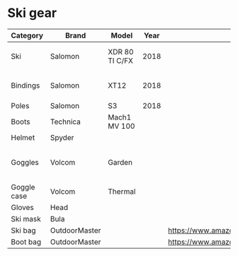 # Ski gear

| Category | Brand | Model | Year | URL | Shop | Notes |
| -------- | ----- | ----- | ---- | --- | ---- | ----- |
| Ski      | Salomon | XDR 80 TI C/FX | 2018 | | [Level Nine Sports](https://www.levelninesports.com/) | L169 |
| Bindings | Salomon | XT12 | 2018 | | [Level Nine Sports](https://www.levelninesports.com/) | |
| Poles | Salomon | S3 | 2018 | | | 52" |
| Boots | Technica | Mach1 MV 100 | | | [Sports Basement](https://shop.sportsbasement.com/) | 27.5 |
| Helmet | Spyder | | | | [Costco](https://www.costco.com/) | |
| Goggles | Volcom | Garden | | | [The House](https://www.the-house.com/) |Blue Lime Dark Grey |
| Goggle case | Volcom | Thermal | | | [The House](https://www.the-house.com/)| |
| Gloves | Head | | | | [Costco](https://www.costco.com/) | |
| Ski mask | Bula | | | | [Costco](https://www.costco.com/) | |
| Ski bag | OutdoorMaster | | | https://www.amazon.com/dp/B07JK3862Q | [Amazon](https://www.amazon.com/) | |
| Boot bag | OutdoorMaster | | | https://www.amazon.com/dp/B07JK3862Q | [Amazon](https://www.amazon.com/) | |

